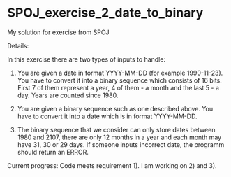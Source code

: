 # SPOJ_exercise_2_date_to_binary
My solution for exercise from SPOJ

Details:

In this exercise there are two types of inputs to handle:

1) You are given a date in format YYYY-MM-DD (for example 1990-11-23). You have to convert it into a binary sequence which consists of 16 bits. First 7 of them represent a year, 4 of them - a month and the last 5 - a day. Years are counted since 1980.

2) You are given a binary sequence such as one described above. You have to convert it into a date which is in format YYYY-MM-DD.

3) The binary sequence that we consider can only store dates between 1980 and 2107, there are only 12 months in a year and each month may have 31, 30 or 29 days. If someone inputs incorrect date, the programm should return an ERROR.

Current progress: 
Code meets requirement 1). I am working on 2) and 3).
